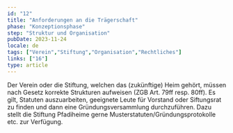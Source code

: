 ```yaml
---
id: "12"
title: "Anforderungen an die Trägerschaft"
phase: "Konzeptionsphase"
step: "Struktur und Organisation"
pubDate: 2023-11-24
locale: de
tags: ["Verein","Stiftung","Organisation","Rechtliches"]
links: ["16"]
type: article
---
```


Der Verein oder die Stiftung, welchen das (zukünftige) Heim gehört, müssen nach Gesetz korrekte Strukturen aufweisen (ZGB Art. 79ff resp. 80ff). Es gilt, Statuten auszuarbeiten, geeignete Leute für Vorstand oder Siftungsrat zu finden und dann eine Gründungsversammlung durchzuführen. Dazu stellt die Stiftung Pfadiheime gerne Musterstatuten/Gründungsprotokolle etc. zur Verfügung.
